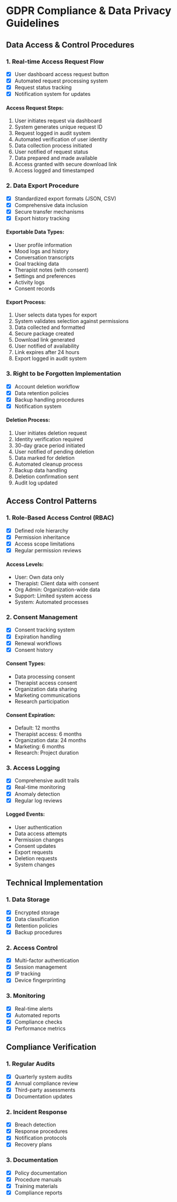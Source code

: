 # GDPR Compliance & Data Privacy Guidelines

## Data Access & Control Procedures

### 1. Real-time Access Request Flow
- [x] User dashboard access request button
- [x] Automated request processing system
- [x] Request status tracking
- [x] Notification system for updates

#### Access Request Steps:
1. User initiates request via dashboard
2. System generates unique request ID
3. Request logged in audit system
4. Automated verification of user identity
5. Data collection process initiated
6. User notified of request status
7. Data prepared and made available
8. Access granted with secure download link
9. Access logged and timestamped

### 2. Data Export Procedure
- [x] Standardized export formats (JSON, CSV)
- [x] Comprehensive data inclusion
- [x] Secure transfer mechanisms
- [x] Export history tracking

#### Exportable Data Types:
- User profile information
- Mood logs and history
- Conversation transcripts
- Goal tracking data
- Therapist notes (with consent)
- Settings and preferences
- Activity logs
- Consent records

#### Export Process:
1. User selects data types for export
2. System validates selection against permissions
3. Data collected and formatted
4. Secure package created
5. Download link generated
6. User notified of availability
7. Link expires after 24 hours
8. Export logged in audit system

### 3. Right to be Forgotten Implementation
- [x] Account deletion workflow
- [x] Data retention policies
- [x] Backup handling procedures
- [x] Notification system

#### Deletion Process:
1. User initiates deletion request
2. Identity verification required
3. 30-day grace period initiated
4. User notified of pending deletion
5. Data marked for deletion
6. Automated cleanup process
7. Backup data handling
8. Deletion confirmation sent
9. Audit log updated

## Access Control Patterns

### 1. Role-Based Access Control (RBAC)
- [x] Defined role hierarchy
- [x] Permission inheritance
- [x] Access scope limitations
- [x] Regular permission reviews

#### Access Levels:
- User: Own data only
- Therapist: Client data with consent
- Org Admin: Organization-wide data
- Support: Limited system access
- System: Automated processes

### 2. Consent Management
- [x] Consent tracking system
- [x] Expiration handling
- [x] Renewal workflows
- [x] Consent history

#### Consent Types:
- Data processing consent
- Therapist access consent
- Organization data sharing
- Marketing communications
- Research participation

#### Consent Expiration:
- Default: 12 months
- Therapist access: 6 months
- Organization data: 24 months
- Marketing: 6 months
- Research: Project duration

### 3. Access Logging
- [x] Comprehensive audit trails
- [x] Real-time monitoring
- [x] Anomaly detection
- [x] Regular log reviews

#### Logged Events:
- User authentication
- Data access attempts
- Permission changes
- Consent updates
- Export requests
- Deletion requests
- System changes

## Technical Implementation

### 1. Data Storage
- [x] Encrypted storage
- [x] Data classification
- [x] Retention policies
- [x] Backup procedures

### 2. Access Control
- [x] Multi-factor authentication
- [x] Session management
- [x] IP tracking
- [x] Device fingerprinting

### 3. Monitoring
- [x] Real-time alerts
- [x] Automated reports
- [x] Compliance checks
- [x] Performance metrics

## Compliance Verification

### 1. Regular Audits
- [x] Quarterly system audits
- [x] Annual compliance review
- [x] Third-party assessments
- [x] Documentation updates

### 2. Incident Response
- [x] Breach detection
- [x] Response procedures
- [x] Notification protocols
- [x] Recovery plans

### 3. Documentation
- [x] Policy documentation
- [x] Procedure manuals
- [x] Training materials
- [x] Compliance reports 